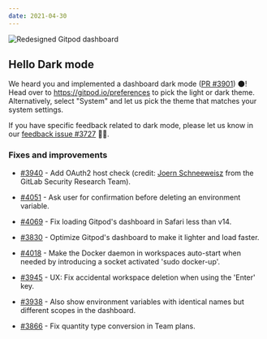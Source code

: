 ```yaml
---
date: 2021-04-30
---
```


<script>
  import Contributors from "../../components/changelog/contributors.svelte";
</script>

![Redesigned Gitpod dashboard](/images/changelog/2021-04-30.png)

## Hello Dark mode

We heard you and implemented a dashboard dark mode ([PR #3901](https://github.com/gitpod-io/gitpod/pull/3901)) 🌑! Head over to https://gitpod.io/preferences to pick the light or dark theme. Alternatively, select "System" and let us pick the theme that matches your system settings.

If you have specific feedback related to dark mode, please let us know in our [feedback issue #3727](https://github.com/gitpod-io/gitpod/issues/4100) 🙏🏻.

<p><Contributors usernames="jankeromnes,meysholdt,gtsiolis,svenefftinge,filiptronicek" /></p>

### Fixes and improvements

- [#3940](https://github.com/gitpod-com/gitpod/pull/3940) - Add OAuth2 host check (credit: [Joern Schneeweisz](https://gitlab.com/joernchen) from the GitLab Security Research Team). <Contributors usernames="AlexTugarev,csweichel" />

- [#4051](https://github.com/gitpod-com/gitpod/pull/4051) - Ask user for confirmation before deleting an environment variable. <Contributors usernames="jankeromnes,gtsiolis" />
- [#4069](https://github.com/gitpod-com/gitpod/pull/4069) - Fix loading Gitpod's dashboard in Safari less than v14. <Contributors usernames="akosyakov,svenefftinge" />
- [#3830](https://github.com/gitpod-com/gitpod/pull/3830) - Optimize Gitpod's dashboard to make it lighter and load faster. <Contributors usernames="aledbf,Divlo,AlexTugarev,csweichel,gtsiolis,jankeromnes" />
- [#4018](https://github.com/gitpod-com/gitpod/pull/4018) - Make the Docker daemon in workspaces auto-start when needed by introducing a socket activated 'sudo docker-up'. <Contributors usernames="csweichel,akosyakov,jankeromnes" />
- [#3945](https://github.com/gitpod-com/gitpod/pull/3945) - UX: Fix accidental workspace deletion when using the 'Enter' key. <Contributors usernames="svenefftinge,apolopena,csweichel" />
- [#3938](https://github.com/gitpod-com/gitpod/pull/3938) - Also show environment variables with identical names but different scopes in the dashboard. <Contributors usernames="jankeromnes,gtsiolis" />
- [#3866](https://github.com/gitpod-com/gitpod/pull/3866) - Fix quantity type conversion in Team plans. <Contributors usernames="jankeromnes,gtsiolis,AlexTugarev" />
